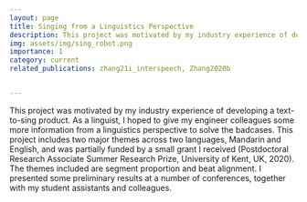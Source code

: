 ```yaml
---
layout: page
title: Singing from a Linguistics Perspective
description: This project was motivated by my industry experience of developing a text-to-sing product. As a linguist, I hoped to give my engineer colleagues some more information from a linguistics perspective to solve the badcases. This project includes two major themes across two languages, Mandarin and English, and was partially funded by a small grant I received (Postdoctoral Research Associate Summer Research Prize, University of Kent, UK, 2020). The themes included are segment proportion and beat alignment. I presented some preliminary results at a number of conferences, together with my student assistants and colleagues.
img: assets/img/sing_robot.png
importance: 1
category: current
related_publications: zhang21i_interspeech, Zhang2020b


---
```


This project was motivated by my industry experience of developing a text-to-sing product. As a linguist, I hoped to give my engineer colleagues some more information from a linguistics perspective to solve the badcases. This project includes two major themes across two languages, Mandarin and English, and was partially funded by a small grant I received (Postdoctoral Research Associate Summer Research Prize, University of Kent, UK, 2020). The themes included are segment proportion and beat alignment. I presented some preliminary results at a number of conferences, together with my student assistants and colleagues.

<!--
more pubs:

<div class="row">
    <div class="publications">
        {% bibliography -f {{ site.scholar.bibliography }} -q @*[key^={{ Zhang2021a }}]* %}
    </div>
</div>
-->


